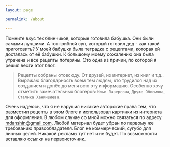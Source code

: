 ```yaml
---
layout: page

permalink: /about

---
```


<div class="row justify-content-between">

<p>Помните вкус тех блинчиков, которые готовила бабушка. Они были самыми лучшими. А тот грибной суп, который готовил дед - как такой приготовить? У моей бабушки была тетрадка с рецептами, которая ей досталась от её бабушки. К большому моему сожалению она была утрачена и все рецепты потеряны. Это одна из причин, по которой я решил вести этот блог.</p>

</div>

>Рецепты собраны отовсюду. От друзей, из интернет, из книг и т.д.. Выражаю благодарность всем тем людям, кто трудился над их созданием и донёс до меня всю эту информацию. Особенно хочу отметить замечательных блогеров: `Илью Лазерсона`, `Друже Обломова`, `Сталика Ханкишиева`.

Очень надеюсь, что я не нарушил никакие авторские права тем, что разместил рецепты в этом блоге и использовал картинки из интернета для оформления. В любом случае со мной можно связаться по адресу [mdanshin@gmail.com](mailto:mdanshin@gmail.com). Любой материал будет убран по первому же требованию правообладателя. Блог не коммерческий, сугубо для личных целей. Никакой рекламы тут нет и не будет. По возможности вставляю ссылки на первоисточник.